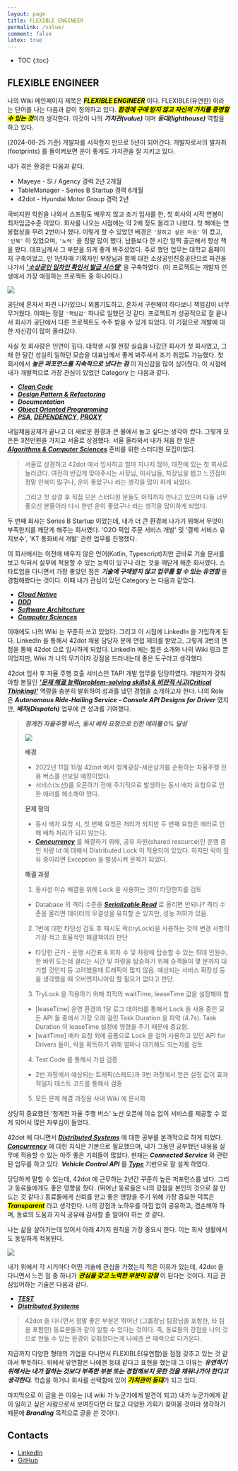 ```yaml
---
layout: page
title: FLEXIBLE ENGINEER
permalink: /value/
comment: false
latex: true
---
```

* TOC
{:toc}

## FLEXIBLE ENGINEER

나의 Wiki 메인페이지 제목은 <mark><em><strong>FLEXIBLE ENGINEER</strong></em></mark> 이다.
FLEXIBLE(유연한) 이라는 단어를 나는 다음과 같이 정의하고 있다. <mark><em><strong>환경에 구애 받지 않고 자신의 가치를 증명할 수 있는 것</strong></em></mark>이라 생각한다.
이것이 나의 ___가치관(value)___ 이며 ___등대(lighthouse)___ 역할을 하고 있다.

(2024-08-25 기준) 개발자를 시작한지 만으로 5년이 되어간다. 개발자로서의 발자취(footprints) 를 돌이켜보면 운이 좋게도 가치관을 잘 지키고 있다.

내가 겪은 환경은 다음과 같다.

- Mayeye - SI / Agency 경력 2년 2개월
- TableManager - Series B Startup 경력 6개월
- 42dot - Hyundai Motor Group 경력 2년

국비지원 학원을 나와서 스프링도 배우지 않고 조기 입사를 한, 첫 회사의 시작 연봉이 최저임금수준 이었다. 회사를 나오는 시점에는 약 2배 정도 올리고 나왔다. 첫 해에는 연봉협상을 무려 2번이나 했다.
이렇게 할 수 있었던 배경은 `'잘하고 싶은 마음'` 이 컸고, `'인복'` 이 있었으며, `'노력'` 을 정말 많이 했다. 남들보다 한 시간 일찍 출근해서 항상 책을 봤다. 대표님께서 그 부분을 되게 좋게 봐주셨었다.
주로 했던 업무는 대학교 홈페이지 구축이었고, 만 1년차때 기획자인 부장님과 함께 대전 소상공인진흥공단으로 파견을 나가서 ___['소상공인 임차인 확인서 발급 시스템'](https://www.sbiz.or.kr/cose/main.do)___ 을 구축하였다.
(이 프로젝트는 개발자 인생에서 가장 애정하는 프로젝트 중 하나이다.)

![](/resource/value/sbiz.png)

공단에 혼자서 파견 나가있으니 외롭기도하고, 혼자서 구현해야 하다보니 책임감이 너무 무거웠다. 이때는 정말 `'책임감'` 하나로 일했던 것 같다.
프로젝트가 성공적으로 잘 끝나서 회사가 공단에서 다른 프로젝트도 수주 받을 수 있게 되었다. 
이 기점으로 개발에 대한 자신감이 많이 올라갔다. 

사실 첫 회사랑은 인연이 깊다. 대학생 시절 현장 실습을 나갔던 회사가 첫 회사였고, 그때 한 달간 성실히 일하던 모습을 대표님께서 좋게 봐주셔서 조기 취업도 가능했다.
첫 회사에서 ___높은 퍼포먼스를 지속적으로 냈다는 점___ 이 자신감을 많이 심어줬다. 이 시점에 내가 개발적으로 가장 관심이 있었던 Category 는 다음과 같다.

- ___[Clean Code](https://baekjungho.github.io/wiki/cleancode/cleancode-guide/)___
- ___[Design Pattern & Refactoring](https://baekjungho.github.io/wiki/designpattern/designpattern-strategy/)___
- ___Documentation___
- ___[Object Oriented Programming](https://baekjungho.github.io/wiki/oop/oop-oo/)___
- ___[PSA](https://baekjungho.github.io/wiki/spring/spring-psa/)___, ___[DEPENDENCY](https://baekjungho.github.io/wiki/architecture/architecture-dependency/)___, ___[PROXY](https://baekjungho.github.io/tag/#proxy)___

내일채움공제가 끝나고 더 새로운 환경과 큰 물에서 놀고 싶다는 생각이 컸다. 그렇게 모은돈 3천만원을 가지고 서울로 상경했다.
서울 올라와서 내가 처음 한 일은 ___[Algorithms & Computer Sciences](https://github.com/NKLCWDT)___ 준비를 위한 스터디원 모집이었다.

> 서울로 상경하고 42dot 에서 입사하고 얼마 지나지 않아, 대전에 있는 첫 회사로 놀러갔다. 여전히 반갑게 맞아주시는 사장님, 이사님들, 차장님을 뵙고 느낀점이 정말 인복이 많구나, 운이 좋았구나 라는 생각을 많이 하게 되었다.
> 
> 그리고 첫 상경 후 직접 모은 스터디원 분들도 아직까지 만나고 있으며 다들 너무 좋으신 분들이라 다시 한번 운이 좋았구나 라는 생각을 많이하게 되었다.

두 번째 회사는 Series B Startup 이었는데, 내가 더 큰 환경에 나가기 위해서 무엇이 부족한지를 깨닫게 해주는 회사였다. 'O2O 픽업 주문 서비스 개발' 및 '결제 서비스 유지보수', 'KT 통화비서 개발' 관련 업무를 진행했다. 

이 회사에서는 이전에 배우지 않은 언어(Kotlin, Typescript)지만 곧바로 기술 문서를 보고 익혀서 실무에 적용할 수 있는 능력이 있구나 라는 것을 깨닫게 해준 회사였다.
스타트업을 다니면서 가장 좋았던 점은 ___기술에 구애받지 않고 업무를 할 수 있는 유연함___ 을 경험해봤다는 것이다. 이때 내가 관심이 있던 Category 는 다음과 같았다.

- ___[Cloud Native](https://baekjungho.github.io/wiki/architecture/architecture-cloud-native/)___
- ___[DDD](https://baekjungho.github.io/wiki/ddd/ddd-modeling/)___
- ___[Software Architecture](https://baekjungho.github.io/wiki/architecture/architecture-software/)___
- ___[Computer Sciences](https://baekjungho.github.io/wiki/spring/spring-concurrency/)___

이때에도 나의 Wiki 는 꾸준히 쓰고 있었다. 그리고 이 시점에 LinkedIn 을 가입하게 된다. LinkedIn 을 통해서 42dot 채용 담당자 분께 면접 제의를 받았고, 그렇게 3번의 면접을 통해 42dot 으로 입사하게 되었다.
LinkedIn 에는 짧은 소개와 나의 Wiki 링크 뿐이었지만, Wiki 가 나의 무기이자 강점을 드러내는데 좋은 도구라고 생각했다.

42dot 입사 후 자율 주행 호출 서비스인 TAP! 개발 업무를 담당하였다. 개발자가 갖춰야할 본질인 ___['문제 해결 능력(problem-solving skills) & 비판적 사고(Critical Thinking)'](https://baekjungho.github.io/wiki/magazine/magazine-critical-thinking/)___ 역량을 충분히 발휘하여 성과를 냈던 경험을 소개하고자 한다.
나의 Role 은 ___Autonomous Ride-Hailing Service - Console API Designs for Driver___ 였지만, ___배차(Dispatch)___ 업무에 큰 성과를 기여했다.

> ___청계천 자율주행 버스, 동시 배차 요청으로 인한 에러률 0% 달성___
> 
> ![](/resource/value/42dot-bus.png)
> 
> __배경__
> - 2022년 11월 15일 42dot 에서 청계광장-세운상가를 순환하는 자율주행 전용 버스를 선보일 예정이었다.
> - 서비스(노선)를 오픈하기 전에 주기적으로 발생하는 동시 배차 요청으로 인한 에러를 해소해야 했다.
> 
> __문제 정의__
> - 동시 배차 요청 시, 첫 번째 요청은 처리가 되지만 두 번째 요청은 에러로 인해 배차 처리가 되지 않는다.
> - ___[Concurrency](https://baekjungho.github.io/wiki/spring/spring-concurrency-resolve/)___ 를 해결하기 위해, 공유 자원(shared resource)인 운행 중인 차량 Id 에 대해서 Distributed Lock 이 적용되어 있었다. 하지만 락이 점유 중이라면 Exception 을 발생시켜 문제가 되었다.
> 
> __해결 과정__
> 1. 동시성 이슈 해결을 위해 Lock 을 사용하는 것이 타당한지를 검토
>   - Database 의 격리 수준을 ___[Serializable Read](https://baekjungho.github.io/wiki/database/database-tx/)___ 로 올리면 안되나? 격리 수준을 올리면 데이터의 무결성을 유지할 순 있지만, 성능 저하가 있음.
> 2. 1번에 대한 타당성 검토 후 재시도 락(tryLock)을 사용하는 것이 변경 사항이 가장 적고 효율적인 해결책이라 판단
>   - 타당한 근거 - 운행 시간표 & 회차 수 및 차량에 탑승할 수 있는 최대 인원수, 한 바퀴 도는데 걸리는 시간 및 차량을 탑승하기 위해 승객들이 몇 분까지 대기할 것인지 등 고려했을때 트래픽이 많지 않음. 예상되는 서비스 확장성 등을 생각했을 때 오버엔지니어링 할 필요가 없다고 판단.
> 3. TryLock 을 적용하기 위해 최적의 waitTime, leaseTime 값을 설정해야 함
>   - [leaseTime] 운영 환경의 1달 로그 데이터를 통해서 Lock 을 사용 중인 모든 API 들 중에서 가장 오래 걸린 Task Duration 을 파악 (4.7s). Task Duration 이 leaseTime 설정에 영향을 주기 때문에 중요함.
>   - [waitTime] 배차 요청 외에 공통으로 Lock 을 걸어 사용하고 있던 API for Drivers 들이, 락을 획득하기 위해 얼마나 대기해도 되는지를 검토
> 4. Test Code 를 통해서 가설 검증
>   - 2번 과정에서 예상되는 트래픽(스레드)과 3번 과정에서 얻은 설정 값이 효과적일지 테스트 코드를 통해서 검증
> 5. 모든 문제 해결 과정을 사내 Wiki 에 문서화

상당히 중요했던 '청계천 자율 주행 버스' 노선 오픈에 이슈 없이 서비스를 제공할 수 있게 되어서 많은 자부심이 들었다.

42dot 에 다니면서 ___[Distributed Systems](https://baekjungho.github.io/tag/#distributed)___ 에 대한 공부를 본격적으로 하게 되었다. 
___[Concurrency](https://baekjungho.github.io/wiki/spring/spring-concurrency-resolve/)___ 에 대한 지식은 기본으로 필요했으며, 내가 그동안 공부했던 내용을 실무에 적용할 수 있는 아주 좋은 기회들이 많았다.
현재는 ___Connected Service___ 와 관련된 업무를 하고 있다. ___Vehicle Control API___ 를 ___[Type](https://baekjungho.github.io/wiki/architecture/architecture-functional/#type)___ 기반으로 잘 설계 하였다.

당당하게 말할 수 있는데, 42dot 에 근무하는 2년간 꾸준히 높은 퍼포먼스를 냈다. 그리고 동료들에게도 좋은 영향을 줬다. (뛰어난 동료들은 나의 강점을 본인의 것으로 잘 만드는 것 같다.)
동료들에게 신뢰를 얻고 좋은 영향을 주기 위해 가장 중요한 덕목은 <mark><em><strong>Transparent</strong></em></mark> 라고 생각한다. 나의 강점과 노하우를 아낌 없이 공유하고, 겸손해야 하며, 동료의 도움과 지식 공유에 감사할 줄 알아야 하는 것 같다.

나는 삶을 살아가는데 있어서 아래 4가지 원칙을 가장 중요시 한다. 이는 회사 생활에서도 동일하게 적용된다.

![](/resource/about/principle.png)

내가 위에서 각 시기마다 어떤 기술에 관심을 가졌는지 적은 이유가 있는데, 42dot 을 다니면서 느낀 점 중 하나가 <mark><em><strong>관심을 갖고 노력한 부분이 강점</strong></em></mark> 이 된다는 것이다.
지금 관심있어하는 기술은 다음과 같다.

- ___[TEST](https://baekjungho.github.io/wiki/test/)___
- ___[Distributed Systems](https://baekjungho.github.io/tag/#distributed)___

> 42dot 을 다니면서 정말 좋은 부분은 뛰어난 (그룹장님 팀장님을 포함한, 타 팀을 포함한) 동료분들과 같이 일할 수 있다는 것이다. 즉, 동료들의 강점을 나의 것으로 만들 수 있는 환경이 갖춰졌다는게 나에겐 큰 매력으로 다가온다.

지금까지 다양한 형태의 기업을 다니면서 FLEXIBLE(유연함)을 점점 갖추고 있는 것 같아서 뿌듯하다. 위에서 유연함은 나에겐 등대 같다고 표현을 했는데
그 이유는 ___유연하기 위해서는 내가 잘하는 것보다 부족한 부분 또는 경험해보지 못한 것을 채워나가야 한다고 생각한다.___ 
학습을 하거나 회사를 선택함에 있어 <mark><em><strong>가치관이 등대</strong></em></mark>가 되고 있다.

마지막으로 이 글을 쓴 이유는 (내 wiki 가 누군가에게 발견이 되고) 내가 누군가에게 같이 일하고 싶은 사람으로서 보여진다면 더 많고 다양한 기회가 찾아올 것이라 생각하기 때문에 ___Branding___ 목적으로 글을 쓴 것이다.

## Contacts

- [LinkedIn](https://www.linkedin.com/in/jungho-baek-25541a1b2/)
- [GitHub](https://github.com/BAEKJungHo)





